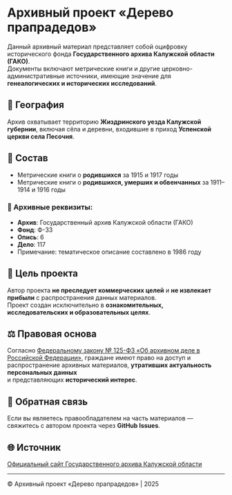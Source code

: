 # Архивный проект «Дерево прапрадедов»

Данный архивный материал представляет собой оцифровку исторического фонда **Государственного архива Калужской области (ГАКО)**.  
Документы включают метрические книги и другие церковно-административные источники, имеющие значение для **генеалогических и исторических исследований**.

## 📍 География

Архив охватывает территорию **Жиздринского уезда Калужской губернии**, включая сёла и деревни, входившие в приход **Успенской церкви села Песочня**.

## 📘 Состав

- Метрические книги о **родившихся** за 1915 и 1917 годы  
- Метрические книги о **родившихся, умерших и обвенчанных** за 1911–1914 и 1916 годы

### 📂 Архивные реквизиты:

- **Архив**: Государственный архив Калужской области (ГАКО)  
- **Фонд**: Ф-33  
- **Опись**: 6  
- **Дело**: 117  
- Примечание: тематическое описание составлено в 1986 году

## 🎯 Цель проекта

Автор проекта **не преследует коммерческих целей** и **не извлекает прибыли** с распространения данных материалов.  
Проект создан исключительно в **ознакомительных, исследовательских и образовательных целях**.

## ⚖️ Правовая основа

Согласно [Федеральному закону № 125-ФЗ «Об архивном деле в Российской Федерации»](https://www.consultant.ru/document/cons_doc_LAW_1406/),
граждане имеют право на доступ и распространение архивных материалов, **утративших актуальность персональных данных**  
и представляющих **исторический интерес**.

## 📨 Обратная связь

Если вы являетесь правообладателем на часть материалов — свяжитесь с автором проекта через **GitHub Issues**.

## 🌐 Источник

[Официальный сайт Государственного архива Калужской области](https://archive.admoblkaluga.ru/)

---

© Архивный проект «Дерево прапрадедов» | 2025
